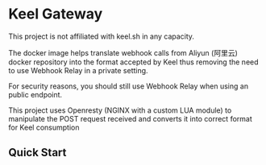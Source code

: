 # Keel Gateway

This project is not affiliated with keel.sh in any capacity.

The docker image helps translate webhook calls from Aliyun (阿里云) docker repository into the format accepted by Keel thus removing the need to use Webhook Relay in a private setting.

For security reasons, you should still use Webhook Relay when using an public endpoint.

This project uses Openresty (NGINX with a custom LUA module) to manipulate the POST request received and converts it into correct format for Keel consumption

## Quick Start
